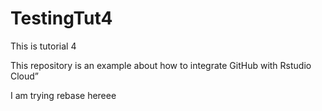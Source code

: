 # TestingTut4

This is tutorial 4

This repository is an example about how to integrate GitHub with Rstudio Cloud”






I am trying rebase hereee

